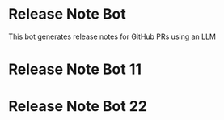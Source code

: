 # Release Note Bot  
This bot generates release notes for GitHub PRs using an LLM
# Release Note Bot 11
# Release Note Bot 22
